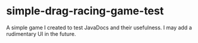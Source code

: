 # simple-drag-racing-game-test

A simple game I created to test JavaDocs and their usefulness. I may add a rudimentary UI in the future.
